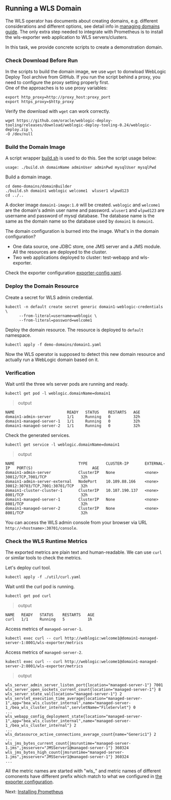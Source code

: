## Running a WLS Domain
The WLS operator has documents about creating domains, e.g. different considerations and different options, see detail info in [managing domains guide](https://oracle.github.io/weblogic-kubernetes-operator/userguide/managing-domains/). The only extra step needed to integrate with Prometheus is to install the wls-exporter web application to WLS servers/clusters.

In this task, we provide concrete scripts to create a demonstration domain.

### Check Download Before Run
In the scripts to build the domain image, we use `wget` to donwload WebLogic Deploy Tool archive from GitHub. If you run the script behind a proxy, you need to configure the proxy setting properly first.  
One of the approaches is to use proxy variables:
```
export http_proxy=http://proxy_host:proxy_port
export https_proxy=$http_proxy
```
Verify the download with `wget` can work correctly.
```
wget https://github.com/oracle/weblogic-deploy-tooling/releases/download/weblogic-deploy-tooling-0.24/weblogic-deploy.zip \
-O /dev/null
```

### Build the Domain Image
A script wrapper [build.sh](../demo-domains/domainBuilder/build.sh) is used to do this. See the script usage below:
```
usage: ./build.sh domainName adminUser adminPwd mysqlUser mysqlPwd
```
Build a domain image.
```
cd demo-domains/domainBuilder
./build.sh domain1 weblogic welcome1  wluser1 wlpwd123
cd ../..
```
A docker image `domain1-image:1.0` will be created. `weblogic` and `welcome1` are the domain's admin user name and password. `wluser1` and  `wlpwd123` are username and password of mysql database. The database name is the same as the domain name so the database used by `domain1` is `domain1`.

The domain configuration is burned into the image. What's in the domain configuration?
- One data source, one JDBC store, one JMS server and a JMS module. All the resources are deployed to the cluster. 
- Two web applications deployed to cluster: test-webapp and wls-exporter.  

Check the exporter configuration [exporter-config.yaml](../dashboard/exporter-config.yaml).

### Deploy the Domain Resource
Create a secret for WLS admin credential.
```
kubectl -n default create secret generic domain1-weblogic-credentials \
      --from-literal=username=weblogic \
      --from-literal=password=welcome1
```
Deploy the domain resource. The resource is deployed to `default` namespace.
```
kubectl apply -f demo-domains/domain1.yaml
```
Now the WLS operator is supposed to detect this new domain resource and actually run a WebLogic domain based on it.

### Verification
Wait until the three wls server pods are running and ready.
```
kubectl get pod -l weblogic.domainName=domain1
```
> output
```
NAME                       READY   STATUS    RESTARTS   AGE
domain1-admin-server       1/1     Running   0          32h
domain1-managed-server-1   1/1     Running   0          32h
domain1-managed-server-2   1/1     Running   0          32h
```
Check the generated services.
```
kubectl get service -l weblogic.domainName=domain1
```
> output
```
NAME                            TYPE        CLUSTER-IP       EXTERNAL-IP   PORT(S)                          AGE
domain1-admin-server            ClusterIP   None             <none>        30012/TCP,7001/TCP               32h
domain1-admin-server-external   NodePort    10.109.88.166    <none>        30012:30703/TCP,7001:30701/TCP   32h
domain1-cluster-cluster-1       ClusterIP   10.107.190.137   <none>        8001/TCP                         32h
domain1-managed-server-1        ClusterIP   None             <none>        8001/TCP                         32h
domain1-managed-server-2        ClusterIP   None             <none>        8001/TCP                         32h
```

You can access the WLS admin console from your browser via URL `http://<hostname>:30701/console`.

### Check the WLS Runtime Metrics
The exported metrics are plain text and human-readable. We can use `curl` or similar tools to check the metrics.

Let's deploy curl tool.
```
kubectl apply -f ./util/curl.yaml
```
Wait until the curl pod is running.
```
kubectl get pod curl
```
> output
```
NAME   READY   STATUS    RESTARTS   AGE
curl   1/1     Running   5          1h
```
Access metrics of `managed-server-1`.
```
kubectl exec curl -- curl http://weblogic:welcome1@domain1-managed-server-1:8001/wls-exporter/metrics
```
Access metrics of `managed-server-2`.
```
kubectl exec curl -- curl http://weblogic:welcome1@domain1-managed-server-2:8001/wls-exporter/metrics
```
> output
```
wls_server_admin_server_listen_port{location="managed-server-1"} 7001
wls_server_open_sockets_current_count{location="managed-server-1"} 8
wls_server_state_val{location="managed-server-1"} 2
wls_servlet_execution_time_average{location="managed-server-1",app="bea_wls_cluster_internal",name="managed-server-1_/bea_wls_cluster_internal",servletName="FileServlet"} 0
...
wls_webapp_config_deployment_state{location="managed-server-1",app="bea_wls_cluster_internal",name="managed-server-1_/bea_wls_cluster_internal"} 2
...
wls_datasource_active_connections_average_count{name="Generic1"} 2
...
wls_jms_bytes_current_count{jmsruntime="managed-server-1.jms",jmsserver="JMSServer1@managed-server-1"} 360324
wls_jms_bytes_high_count{jmsruntime="managed-server-1.jms",jmsserver="JMSServer1@managed-server-1"} 360324
...
```
All the metric names are started with "wls_" and metric names of different comonents have different prefix which match to what we configured in [the exporter configuration](../dashboard/exporter-config.yaml). 

Next: [Installing Prometheus](05-prometheus.md)
